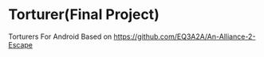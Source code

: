 # Torturer(Final Project)
Torturers For Android
Based on https://github.com/EQ3A2A/An-Alliance-2-Escape
